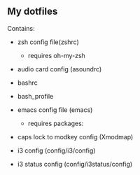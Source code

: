 My dotfiles
------------
Contains:

* zsh config file(zshrc)
  - requires oh-my-zsh

* audio card config (asoundrc)  
* bashrc
* bash_profile
* emacs config file (emacs)
  * requires packages:

* caps lock to modkey config (Xmodmap)
* i3 config (config/i3/config)
* i3 status config (config/i3status/config)
